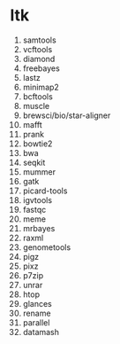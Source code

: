 # ltk

1. samtools 
1. vcftools 
1. diamond 
1. freebayes 
1. lastz 
1. minimap2 
1. bcftools 
1. muscle 
1. brewsci/bio/star-aligner 
1. mafft 
1. prank 
1. bowtie2 
1. bwa 
1. seqkit
1. mummer 
1. gatk 
1. picard-tools
1. igvtools
1. fastqc
1. meme 
1. mrbayes 
1. raxml 
1. genometools 
1. pigz 
1. pixz 
1. p7zip 
1. unrar 
1. htop 
1. glances
1. rename 
1. parallel 
1. datamash 
